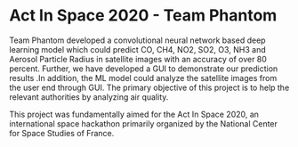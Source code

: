 # Act In Space 2020 - Team Phantom
Team Phantom developed a convolutional neural network based deep learning model which could predict CO, CH4, NO2, SO2, O3, NH3 and Aerosol Particle Radius in satellite images with an accuracy of over 80 percent. Further, we have developed a GUI to demonstrate our prediction results .In addition, the ML model could analyze the satellite images from the user end through GUI. The primary objective of this project is to help the relevant authorities by analyzing air quality.

This project was fundamentally aimed for the Act In Space 2020, an international space hackathon primarily organized by the National Center for Space Studies of France.

